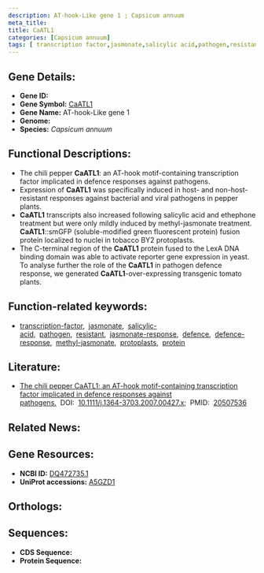 ```yaml
---
description: AT-hook-Like gene 1 ; Capsicum annuum
meta_title:
title: CaATL1
categories: [Capsicum annuum]
tags: [ transcription factor,jasmonate,salicylic acid,pathogen,resistant,jasmonate response,defence,defence response,methyl jasmonate,protoplasts,protein ]
---
```


## Gene Details:
- **Gene ID:** []()
- **Gene Symbol:** <u>CaATL1</u>
- **Gene Name:** AT-hook-Like gene 1
- **Genome:** []()
- **Species:** *Capsicum annuum*

## Functional Descriptions:
   - The chili pepper **CaATL1**: an AT-hook motif-containing transcription factor implicated in defence responses against pathogens.
   - Expression of **CaATL1** was specifically induced in host- and non-host-resistant responses against bacterial and viral pathogens in pepper plants.
   - **CaATL1** transcripts also increased following salicylic acid and ethephone treatment but were only mildly induced by methyl-jasmonate treatment. **CaATL1**::smGFP (soluble-modified green fluorescent protein) fusion protein localized to nuclei in tobacco BY2 protoplasts.
   - The C-terminal region of the **CaATL1** protein fused to the LexA DNA binding domain was able to activate reporter gene expression in yeast. To analyse further the role of the **CaATL1** in pathogen defence response, we generated **CaATL1**-over-expressing transgenic tomato plants.

## Function-related keywords:
   - [transcription-factor](/tags/transcription-factor/),&nbsp;&nbsp;[jasmonate](/tags/jasmonate/),&nbsp;&nbsp;[salicylic-acid](/tags/salicylic-acid/),&nbsp;&nbsp;[pathogen](/tags/pathogen/),&nbsp;&nbsp;[resistant](/tags/resistant/),&nbsp;&nbsp;[jasmonate-response](/tags/jasmonate-response/),&nbsp;&nbsp;[defence](/tags/defence/),&nbsp;&nbsp;[defence-response](/tags/defence-response/),&nbsp;&nbsp;[methyl-jasmonate](/tags/methyl-jasmonate/),&nbsp;&nbsp;[protoplasts](/tags/protoplasts/),&nbsp;&nbsp;[protein](/tags/protein/)

## Literature:
   - [The chili pepper CaATL1: an AT-hook motif-containing transcription factor implicated in defence responses against pathogens.](https://doi.org/10.1111/j.1364-3703.2007.00427.x)&nbsp;&nbsp;DOI:&nbsp;&nbsp;[10.1111/j.1364-3703.2007.00427.x](https://doi.org/10.1111/j.1364-3703.2007.00427.x);&nbsp;&nbsp;PMID:&nbsp;&nbsp;[20507536](https://pubmed.ncbi.nlm.nih.gov/20507536/)

## Related News:

## Gene Resources:
- **NCBI ID:**  [DQ472735.1](https://www.ncbi.nlm.nih.gov/gene/?term=DQ472735.1)
- **UniProt accessions:**  [A5GZD1](https://www.uniprot.org/uniprotkb/A5GZD1/entry)

## Orthologs:

## Sequences:
- **CDS Sequence:**
- **Protein Sequence:**
